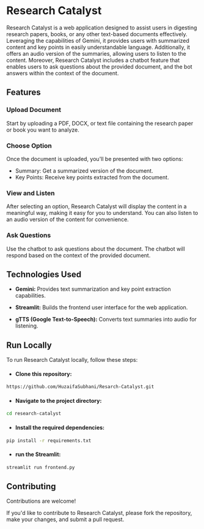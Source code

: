 
# Research Catalyst

Research Catalyst is a web application designed to assist users in digesting research papers, books, or any other text-based documents effectively. Leveraging the capabilities of Gemini, it provides users with summarized content and key points in easily understandable language. Additionally, it offers an audio version of the summaries, allowing users to listen to the content. Moreover, Research Catalyst includes a chatbot feature that enables users to ask questions about the provided document, and the bot answers within the context of the document.



## Features
### Upload Document
Start by uploading a PDF, DOCX, or text file containing the research paper or book you want to analyze.


### Choose Option
Once the document is uploaded, you'll be presented with two options:

- Summary: Get a summarized version of the document.
- Key Points: Receive key points extracted from the document.

### View and Listen
After selecting an option, Research Catalyst will display the content in a meaningful way, making it easy for you to understand. You can also listen to an audio version of the content for convenience.


### Ask Questions
Use the chatbot to ask questions about the document. The chatbot will respond based on the context of the provided document.



## Technologies Used
- **Gemini:** Provides text summarization and key point extraction capabilities.

- **Streamlit:** Builds the frontend user interface for the web application.

- **gTTS (Google Text-to-Speech):** Converts text summaries into audio for listening.



## Run Locally

To run Research Catalyst locally, follow these steps:

- #### Clone this repository:
```bash
https://github.com/HuzaifaSubhani/Resarch-Catalyst.git

```
- #### Navigate to the project directory:
```bash
cd research-catalyst

```
- #### Install the required dependencies:
``` bash
pip install -r requirements.txt
```
- #### run the Streamlit:
``` bash
streamlit run frontend.py
```
## Contributing



Contributions are welcome! 

If you'd like to contribute to Research Catalyst, please fork the repository, make your changes, and submit a pull request.

